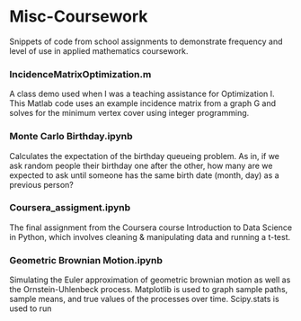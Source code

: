 # Misc-Coursework
Snippets of code from school assignments to demonstrate frequency and level of use in applied mathematics coursework.

### IncidenceMatrixOptimization.m

A class demo used when I was a teaching assistance for Optimization I. This Matlab code uses an example incidence matrix from a graph G and solves for the minimum vertex cover using integer programming.


### Monte Carlo Birthday.ipynb 

Calculates the expectation of the birthday queueing problem. As in, if we ask random people their birthday one after the other, how many are we expected to ask until someone has the same birth date (month, day) as a previous person?


### Coursera_assigment.ipynb

The final assignment from the Coursera course Introduction to Data Science in Python, which involves cleaning & manipulating data and running a t-test.


### Geometric Brownian Motion.ipynb

Simulating the Euler approximation of geometric brownian motion as well as the Ornstein-Uhlenbeck process. Matplotlib is used to graph sample paths, sample means, and true values of the processes over time. Scipy.stats is used to run 